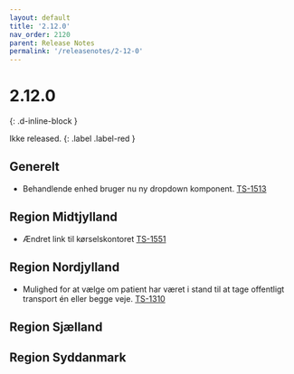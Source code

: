```yaml
---
layout: default
title: '2.12.0'
nav_order: 2120
parent: Release Notes
permalink: '/releasenotes/2-12-0'
---
```


# 2.12.0
{: .d-inline-block }

Ikke released. {: .label .label-red }

## Generelt
- Behandlende enhed bruger nu ny dropdown komponent. [TS-1513](https://sd.trifork.com/browse/TS5-1513)

## Region Midtjylland
- Ændret link til kørselskontoret [TS-1551](https://sd.trifork.com/browse/TS5-1551)

## Region Nordjylland
- Mulighed for at vælge om patient har været i stand til at tage offentligt transport én eller begge veje. [TS-1310](https://sd.trifork.com/browse/TS5-1310)

## Region Sjælland

## Region Syddanmark
